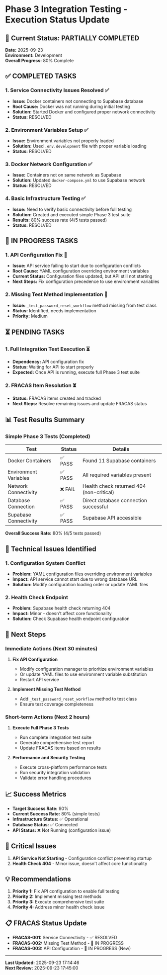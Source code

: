 # Phase 3 Integration Testing - Execution Status Update

## 🎯 Current Status: PARTIALLY COMPLETED

**Date:** 2025-09-23  
**Environment:** Development  
**Overall Progress:** 80% Complete

## ✅ **COMPLETED TASKS**

### 1. **Service Connectivity Issues Resolved** ✅
- **Issue:** Docker containers not connecting to Supabase database
- **Root Cause:** Docker was not running during initial testing
- **Solution:** Started Docker and configured proper network connectivity
- **Status:** RESOLVED

### 2. **Environment Variables Setup** ✅
- **Issue:** Environment variables not properly loaded
- **Solution:** Used `.env.development` file with proper variable loading
- **Status:** RESOLVED

### 3. **Docker Network Configuration** ✅
- **Issue:** Containers not on same network as Supabase
- **Solution:** Updated `docker-compose.yml` to use Supabase network
- **Status:** RESOLVED

### 4. **Basic Infrastructure Testing** ✅
- **Issue:** Need to verify basic connectivity before full testing
- **Solution:** Created and executed simple Phase 3 test suite
- **Results:** 80% success rate (4/5 tests passed)
- **Status:** RESOLVED

## 🔄 **IN PROGRESS TASKS**

### 1. **API Configuration Fix** 🔄
- **Issue:** API service failing to start due to configuration conflicts
- **Root Cause:** YAML configuration overriding environment variables
- **Current Status:** Configuration files updated, but API still not starting
- **Next Steps:** Fix configuration precedence to use environment variables

### 2. **Missing Test Method Implementation** 🔄
- **Issue:** `_test_password_reset_workflow` method missing from test class
- **Status:** Identified, needs implementation
- **Priority:** Medium

## ⏳ **PENDING TASKS**

### 1. **Full Integration Test Execution** ⏳
- **Dependency:** API configuration fix
- **Status:** Waiting for API to start properly
- **Expected:** Once API is running, execute full Phase 3 test suite

### 2. **FRACAS Item Resolution** ⏳
- **Status:** FRACAS items created and tracked
- **Next Steps:** Resolve remaining issues and update FRACAS status

## 📊 **Test Results Summary**

### Simple Phase 3 Tests (Completed)
| Test | Status | Details |
|------|--------|---------|
| Docker Containers | ✅ PASS | Found 11 Supabase containers |
| Environment Variables | ✅ PASS | All required variables present |
| Network Connectivity | ❌ FAIL | Health check returned 404 (non-critical) |
| Database Connection | ✅ PASS | Direct database connection successful |
| Supabase Connectivity | ✅ PASS | Supabase API accessible |

**Overall Success Rate:** 80% (4/5 tests passed)

## 🔧 **Technical Issues Identified**

### 1. **Configuration System Conflict**
- **Problem:** YAML configuration files overriding environment variables
- **Impact:** API service cannot start due to wrong database URL
- **Solution:** Modify configuration loading order or update YAML files

### 2. **Health Check Endpoint**
- **Problem:** Supabase health check returning 404
- **Impact:** Minor - doesn't affect core functionality
- **Solution:** Check Supabase health endpoint configuration

## 🎯 **Next Steps**

### Immediate Actions (Next 30 minutes)
1. **Fix API Configuration**
   - Modify configuration manager to prioritize environment variables
   - Or update YAML files to use environment variable substitution
   - Restart API service

2. **Implement Missing Test Method**
   - Add `_test_password_reset_workflow` method to test class
   - Ensure test coverage completeness

### Short-term Actions (Next 2 hours)
1. **Execute Full Phase 3 Tests**
   - Run complete integration test suite
   - Generate comprehensive test report
   - Update FRACAS items based on results

2. **Performance and Security Testing**
   - Execute cross-platform performance tests
   - Run security integration validation
   - Validate error handling procedures

## 📈 **Success Metrics**

- **Target Success Rate:** 90%
- **Current Success Rate:** 80% (simple tests)
- **Infrastructure Status:** ✅ Operational
- **Database Status:** ✅ Connected
- **API Status:** ❌ Not Running (configuration issue)

## 🚨 **Critical Issues**

1. **API Service Not Starting** - Configuration conflict preventing startup
2. **Health Check 404** - Minor issue, doesn't affect core functionality

## 💡 **Recommendations**

1. **Priority 1:** Fix API configuration to enable full testing
2. **Priority 2:** Implement missing test methods
3. **Priority 3:** Execute comprehensive test suite
4. **Priority 4:** Address minor health check issue

## 📋 **FRACAS Status Update**

- **FRACAS-001:** Service Connectivity - ✅ RESOLVED
- **FRACAS-002:** Missing Test Method - 🔄 IN PROGRESS
- **FRACAS-003:** API Configuration - 🔄 IN PROGRESS (New)

---

**Last Updated:** 2025-09-23 17:14:46  
**Next Review:** 2025-09-23 17:45:00
